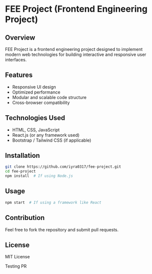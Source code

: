 # FEE Project (Frontend Engineering Project)

## Overview
FEE Project is a frontend engineering project designed to implement modern web technologies for building interactive and responsive user interfaces.

## Features
- Responsive UI design
- Optimized performance
- Modular and scalable code structure
- Cross-browser compatibility

## Technologies Used
- HTML, CSS, JavaScript
- React.js (or any framework used)
- Bootstrap / Tailwind CSS (if applicable)

## Installation
```sh
git clone https://github.com/iyra0317/fee-project.git
cd fee-project
npm install  # If using Node.js
```

## Usage
```sh
npm start  # If using a framework like React
```

## Contribution
Feel free to fork the repository and submit pull requests.

## License
MIT License



Testing PR
